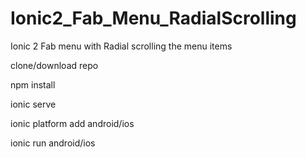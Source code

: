 # Ionic2_Fab_Menu_RadialScrolling
Ionic 2 Fab menu with Radial scrolling the menu items
 
 clone/download repo
 
 npm install
 
 ionic serve 
 
 ionic platform add android/ios
 
 ionic run android/ios
 
